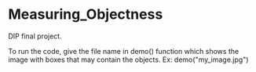 # Measuring_Objectness
DIP final project.

To run the code, give the file name in demo() function which shows the image with boxes that may contain the objects. Ex: demo("my_image.jpg")

